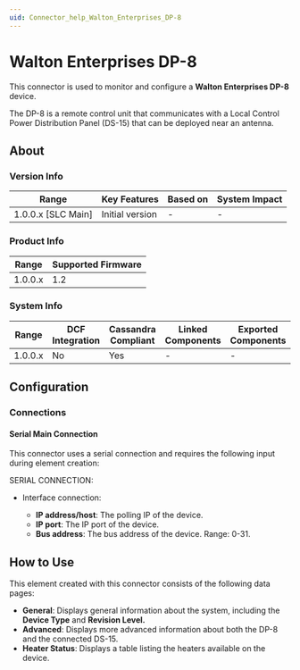 ```yaml
---
uid: Connector_help_Walton_Enterprises_DP-8
---
```


# Walton Enterprises DP-8

This connector is used to monitor and configure a **Walton Enterprises DP-8** device.

The DP-8 is a remote control unit that communicates with a Local Control Power Distribution Panel (DS-15) that can be deployed near an antenna.

## About

### Version Info

| Range                | Key Features     | Based on     | System Impact     |
|----------------------|------------------|--------------|-------------------|
| 1.0.0.x [SLC Main]   | Initial version  | -            | -                 |

### Product Info

| Range     | Supported Firmware     |
|-----------|------------------------|
| 1.0.0.x   | 1.2                    |

### System Info

| Range     | DCF Integration     | Cassandra Compliant     | Linked Components     | Exported Components     |
|-----------|---------------------|-------------------------|-----------------------|-------------------------|
| 1.0.0.x   | No                  | Yes                     | -                     | -                       |

## Configuration

### Connections

#### Serial Main Connection

This connector uses a serial connection and requires the following input during element creation:

SERIAL CONNECTION:

- Interface connection:

  - **IP address/host**: The polling IP of the device.
  - **IP port**: The IP port of the device.
  - **Bus address**: The bus address of the device. Range: 0-31.

## How to Use

This element created with this connector consists of the following data pages:

- **General**: Displays general information about the system, including the **Device Type** and **Revision Level.**
- **Advanced**: Displays more advanced information about both the DP-8 and the connected DS-15.
- **Heater Status**: Displays a table listing the heaters available on the device.
